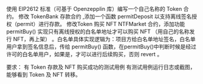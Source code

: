 使用 EIP2612 标准（可基于 Openzepplin 库）编写一个自己名称的 Token 合约。
修改 TokenBank 存款合约 ,添加一个函数 permitDeposit 以支持离线签名授权（permit）进行存款。
修改Token 购买 NFT NTFMarket 合约，添加功能 permitBuy() 实现只有离线授权的白名单地址才可以购买 NFT （用自己的名称发行 NFT，再上架） 。白名单具体实现逻辑为：项目方给白名单地址签名，白名单用户拿到签名信息后，传给 permitBuy() 函数，在permitBuy()中判断时候是经过许可的白名单用户，如果是，才可以进行后续购买，否则 revert 。

要求：
有 Token 存款及 NFT 购买成功的测试用例
有测试用例运行日志或截图，能够看到 Token 及 NFT 转移。